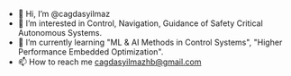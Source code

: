 - 👋 Hi, I’m @cagdasyilmaz
- 👀 I’m interested in Control, Navigation, Guidance of Safety Critical Autonomous Systems. 
- 🌱 I’m currently learning "ML & AI Methods in Control Systems", "Higher Performance Embedded Optimization". 
- 📫 How to reach me cagdasyilmazhb@gmail.com

<!---
cagdasyilmaz/cagdasyilmaz is a ✨ special ✨ repository because its `README.md` (this file) appears on your GitHub profile.
You can click the Preview link to take a look at your changes.
--->
